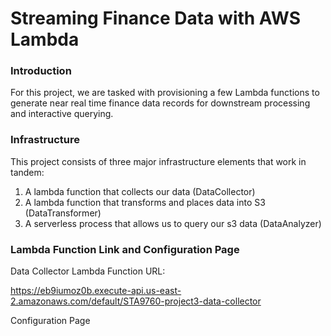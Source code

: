 # Streaming Finance Data with AWS Lambda
### Introduction
For this project, we are tasked with provisioning a few Lambda functions to generate near real time finance data records 
for downstream processing and interactive querying.

### Infrastructure
This project consists of three major infrastructure elements that work in tandem:
1. A lambda function that collects our data (DataCollector)
1. A lambda function that transforms and places data into S3 (DataTransformer)
1. A serverless process that allows us to query our s3 data (DataAnalyzer)

### Lambda Function Link and Configuration Page
Data Collector Lambda Function URL:

https://eb9iumoz0b.execute-api.us-east-2.amazonaws.com/default/STA9760-project3-data-collector

Configuration Page

